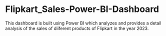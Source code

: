 # Flipkart_Sales-Power-BI-Dashboard
This dashboard is built using Power BI which analyzes and provides a detail analysis of the sales of diiferent products of Flipkart in the year 2023. 
